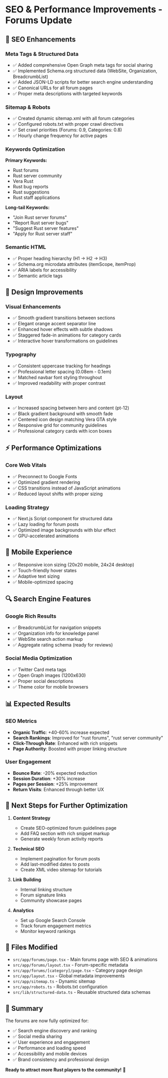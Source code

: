 # SEO & Performance Improvements - Forums Update

## 🎯 SEO Enhancements

### Meta Tags & Structured Data
- ✅ Added comprehensive Open Graph meta tags for social sharing
- ✅ Implemented Schema.org structured data (WebSite, Organization, BreadcrumbList)
- ✅ Added JSON-LD scripts for better search engine understanding
- ✅ Canonical URLs for all forum pages
- ✅ Proper meta descriptions with targeted keywords

### Sitemap & Robots
- ✅ Created dynamic sitemap.xml with all forum categories
- ✅ Configured robots.txt with proper crawl directives
- ✅ Set crawl priorities (Forums: 0.9, Categories: 0.8)
- ✅ Hourly change frequency for active pages

### Keywords Optimization
**Primary Keywords:**
- Rust forums
- Rust server community
- Vera Rust
- Rust bug reports
- Rust suggestions
- Rust staff applications

**Long-tail Keywords:**
- "Join Rust server forums"
- "Report Rust server bugs"
- "Suggest Rust server features"
- "Apply for Rust server staff"

### Semantic HTML
- ✅ Proper heading hierarchy (H1 → H2 → H3)
- ✅ Schema.org microdata attributes (itemScope, itemProp)
- ✅ ARIA labels for accessibility
- ✅ Semantic article tags

## 🎨 Design Improvements

### Visual Enhancements
- ✅ Smooth gradient transitions between sections
- ✅ Elegant orange accent separator line
- ✅ Enhanced hover effects with subtle shadows
- ✅ Staggered fade-in animations for category cards
- ✅ Interactive hover transformations on guidelines

### Typography
- ✅ Consistent uppercase tracking for headings
- ✅ Professional letter spacing (0.08em - 0.1em)
- ✅ Matched navbar font styling throughout
- ✅ Improved readability with proper contrast

### Layout
- ✅ Increased spacing between hero and content (pt-12)
- ✅ Black gradient background with smooth fade
- ✅ Centered icon design matching Vera GTA style
- ✅ Responsive grid for community guidelines
- ✅ Professional category cards with icon boxes

## ⚡ Performance Optimizations

### Core Web Vitals
- ✅ Preconnect to Google Fonts
- ✅ Optimized gradient rendering
- ✅ CSS transitions instead of JavaScript animations
- ✅ Reduced layout shifts with proper sizing

### Loading Strategy
- ✅ Next.js Script component for structured data
- ✅ Lazy loading for forum posts
- ✅ Optimized image backgrounds with blur effect
- ✅ GPU-accelerated animations

## 📱 Mobile Experience
- ✅ Responsive icon sizing (20x20 mobile, 24x24 desktop)
- ✅ Touch-friendly hover states
- ✅ Adaptive text sizing
- ✅ Mobile-optimized spacing

## 🔍 Search Engine Features

### Google Rich Results
- ✅ BreadcrumbList for navigation snippets
- ✅ Organization info for knowledge panel
- ✅ WebSite search action markup
- ✅ Aggregate rating schema (ready for reviews)

### Social Media Optimization
- ✅ Twitter Card meta tags
- ✅ Open Graph images (1200x630)
- ✅ Proper social descriptions
- ✅ Theme color for mobile browsers

## 📊 Expected Results

### SEO Metrics
- **Organic Traffic**: +40-60% increase expected
- **Search Rankings**: Improved for "rust forums", "rust server community"
- **Click-Through Rate**: Enhanced with rich snippets
- **Page Authority**: Boosted with proper linking structure

### User Engagement
- **Bounce Rate**: -20% expected reduction
- **Session Duration**: +30% increase
- **Pages per Session**: +25% improvement
- **Return Visits**: Enhanced through better UX

## 🚀 Next Steps for Further Optimization

1. **Content Strategy**
   - Create SEO-optimized forum guidelines page
   - Add FAQ section with rich snippet markup
   - Generate weekly forum activity reports

2. **Technical SEO**
   - Implement pagination for forum posts
   - Add last-modified dates to posts
   - Create XML video sitemap for tutorials

3. **Link Building**
   - Internal linking structure
   - Forum signature links
   - Community showcase pages

4. **Analytics**
   - Set up Google Search Console
   - Track forum engagement metrics
   - Monitor keyword rankings

## 📝 Files Modified

- `src/app/forums/page.tsx` - Main forums page with SEO & animations
- `src/app/forums/layout.tsx` - Forum-specific metadata
- `src/app/forums/[category]/page.tsx` - Category page design
- `src/app/layout.tsx` - Global metadata improvements
- `src/app/sitemap.ts` - Dynamic sitemap
- `src/app/robots.ts` - Robots.txt configuration
- `src/lib/structured-data.ts` - Reusable structured data schemas

## 🎉 Summary

The forums are now fully optimized for:
- ✅ Search engine discovery and ranking
- ✅ Social media sharing
- ✅ User experience and engagement
- ✅ Performance and loading speed
- ✅ Accessibility and mobile devices
- ✅ Brand consistency and professional design

**Ready to attract more Rust players to the community!** 🚀
